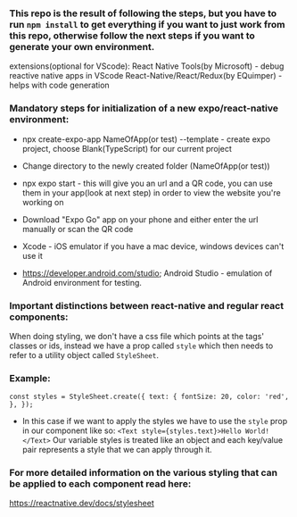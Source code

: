 ### This repo is the result of following the steps, but you have to run `npm install` to get everything if you want to just work from this repo, otherwise follow the next steps if you want to generate your own environment.

extensions(optional for VScode):
React Native Tools(by Microsoft) - debug reactive native apps in VScode
React-Native/React/Redux(by EQuimper) - helps with code generation

### Mandatory steps for initialization of a new expo/react-native environment:
- npx create-expo-app NameOfApp(or test) --template - create expo project, choose Blank(TypeScript) for our current project
- Change directory to the newly created folder (NameOfApp(or test))
- npx expo start - this will give you an url and a QR code, you can use them in your app(look at next step) in order to view the website you're working on
- Download "Expo Go" app on your phone and either enter the url manually or scan the QR code
- Xcode - iOS emulator if you have a mac device, windows devices can't use it

- https://developer.android.com/studio;
Android Studio - emulation of Android environment for testing.


### Important distinctions between react-native and regular react components:
When doing styling, we don't have a css file which points at the tags' classes or ids, instead we have a prop called `style` which then needs to refer to a utility object called `StyleSheet`.
### Example:
`const styles = StyleSheet.create({
  text: {
    fontSize: 20,
    color: 'red',
  },
});`
- In this case if we want to apply the styles we have to use the `style` prop in our component like so:
`<Text style={styles.text}>Hello World!</Text>`
Our variable styles is treated like an object and each key/value pair represents a style that we can apply through it.
### For more detailed information on the various styling that can be applied to each component read here:
https://reactnative.dev/docs/stylesheet
